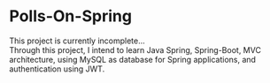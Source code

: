 # Polls-On-Spring  
This project is currently incomplete...  
Through this project, I intend to learn Java Spring, Spring-Boot, MVC architecture, using MySQL as database for Spring applications, and authentication using JWT.  
